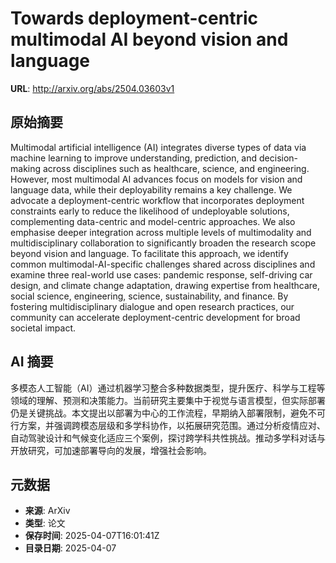 # Towards deployment-centric multimodal AI beyond vision and language

**URL**: http://arxiv.org/abs/2504.03603v1

## 原始摘要

Multimodal artificial intelligence (AI) integrates diverse types of data via
machine learning to improve understanding, prediction, and decision-making
across disciplines such as healthcare, science, and engineering. However, most
multimodal AI advances focus on models for vision and language data, while
their deployability remains a key challenge. We advocate a deployment-centric
workflow that incorporates deployment constraints early to reduce the
likelihood of undeployable solutions, complementing data-centric and
model-centric approaches. We also emphasise deeper integration across multiple
levels of multimodality and multidisciplinary collaboration to significantly
broaden the research scope beyond vision and language. To facilitate this
approach, we identify common multimodal-AI-specific challenges shared across
disciplines and examine three real-world use cases: pandemic response,
self-driving car design, and climate change adaptation, drawing expertise from
healthcare, social science, engineering, science, sustainability, and finance.
By fostering multidisciplinary dialogue and open research practices, our
community can accelerate deployment-centric development for broad societal
impact.


## AI 摘要

多模态人工智能（AI）通过机器学习整合多种数据类型，提升医疗、科学与工程等领域的理解、预测和决策能力。当前研究主要集中于视觉与语言模型，但实际部署仍是关键挑战。本文提出以部署为中心的工作流程，早期纳入部署限制，避免不可行方案，并强调跨模态层级和多学科协作，以拓展研究范围。通过分析疫情应对、自动驾驶设计和气候变化适应三个案例，探讨跨学科共性挑战。推动多学科对话与开放研究，可加速部署导向的发展，增强社会影响。

## 元数据

- **来源**: ArXiv
- **类型**: 论文
- **保存时间**: 2025-04-07T16:01:41Z
- **目录日期**: 2025-04-07
